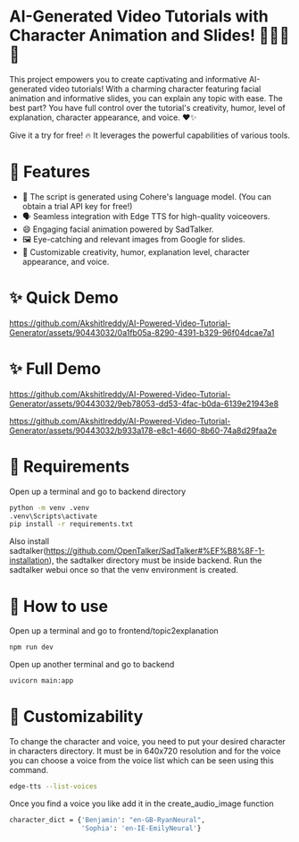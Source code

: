# AI-Generated Video Tutorials with Character Animation and Slides! 🎥🤖📝🎨

This project empowers you to create captivating and informative AI-generated video tutorials! With a charming character featuring facial animation and informative slides, you can explain any topic with ease. The best part? You have full control over the tutorial's creativity, humor, level of explanation, character appearance, and voice. ❤️✨

Give it a try for free! 🔥 It leverages the powerful capabilities of various tools.

# 🚀 Features
- 🧠 The script is generated using Cohere's language model. (You can obtain a trial API key for free!)
- 🗣️ Seamless integration with Edge TTS for high-quality voiceovers.
- 😄 Engaging facial animation powered by SadTalker.
- 🖼️ Eye-catching and relevant images from Google for slides.
- 🎨 Customizable creativity, humor, explanation level, character appearance, and voice.

# ✨ Quick Demo


https://github.com/AkshitIreddy/AI-Powered-Video-Tutorial-Generator/assets/90443032/0a1fb05a-8290-4391-b329-96f04dcae7a1


# ✨ Full Demo


https://github.com/AkshitIreddy/AI-Powered-Video-Tutorial-Generator/assets/90443032/9eb78053-dd53-4fac-b0da-6139e21943e8


https://github.com/AkshitIreddy/AI-Powered-Video-Tutorial-Generator/assets/90443032/b933a178-e8c1-4660-8b60-74a8d29faa2e


# 🚨 Requirements
Open up a terminal and go to backend directory
```sh
python -m venv .venv
.venv\Scripts\activate
pip install -r requirements.txt
```
Also install sadtalker(https://github.com/OpenTalker/SadTalker#%EF%B8%8F-1-installation), the sadtalker directory must be inside backend. Run the sadtalker webui once so that the venv environment is created.

# 🔌 How to use

Open up a terminal and go to frontend/topic2explanation
```sh
npm run dev
```
Open up another terminal and go to backend
```sh
uvicorn main:app
```

# 🎨 Customizability 
To change the character and voice, you need to put your desired character in characters directory. It must be in 640x720 resolution and for the voice you can choose a voice from the voice list which can be seen using this command.

```sh
edge-tts --list-voices
```

Once you find a voice you like add it in the create_audio_image function 
```sh
character_dict = {'Benjamin': "en-GB-RyanNeural",
                  'Sophia': 'en-IE-EmilyNeural'}
``` 

